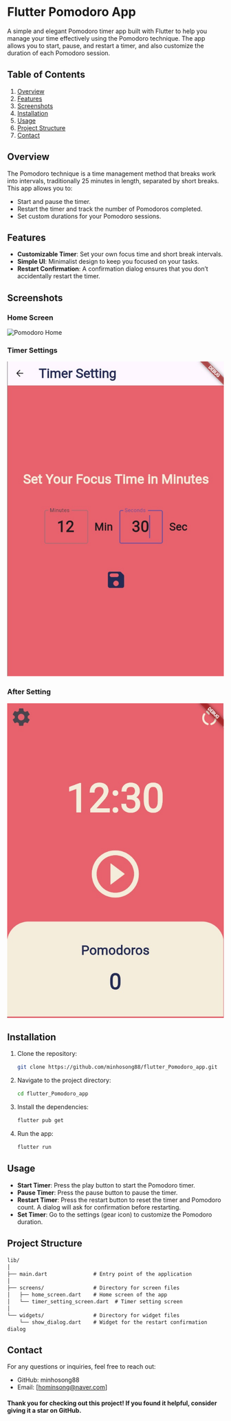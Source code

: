 # Flutter Pomodoro App

A simple and elegant Pomodoro timer app built with Flutter to help you manage your time effectively using the Pomodoro technique. The app allows you to start, pause, and restart a timer, and also customize the duration of each Pomodoro session.

## Table of Contents

1. [Overview](#overview)
2. [Features](#features)
3. [Screenshots](#screenshots)
4. [Installation](#installation)
5. [Usage](#usage)
6. [Project Structure](#project-structure)
7. [Contact](#contact)

## Overview

The Pomodoro technique is a time management method that breaks work into intervals, traditionally 25 minutes in length, separated by short breaks. This app allows you to:

- Start and pause the timer.
- Restart the timer and track the number of Pomodoros completed.
- Set custom durations for your Pomodoro sessions.

## Features

- **Customizable Timer**: Set your own focus time and short break intervals.
- **Simple UI**: Minimalist design to keep you focused on your tasks.
- **Restart Confirmation**: A confirmation dialog ensures that you don’t accidentally restart the timer.

## Screenshots

### Home Screen
![Pomodoro Home](pomodoro_home.jpg)

### Timer Settings
![Pomodoro Settings](pomodoro_setting.jpg)

### After Setting
![After Setting](after_setting.jpg)

## Installation

1. Clone the repository:

    ```bash
    git clone https://github.com/minhosong88/flutter_Pomodoro_app.git
    ```

2. Navigate to the project directory:

    ```bash
    cd flutter_Pomodoro_app
    ```

3. Install the dependencies:

    ```bash
    flutter pub get
    ```

4. Run the app:

    ```bash
    flutter run
    ```

## Usage

- **Start Timer**: Press the play button to start the Pomodoro timer.
- **Pause Timer**: Press the pause button to pause the timer.
- **Restart Timer**: Press the restart button to reset the timer and Pomodoro count. A dialog will ask for confirmation before restarting.
- **Set Timer**: Go to the settings (gear icon) to customize the Pomodoro duration.

## Project Structure

```plaintext
lib/
│
├── main.dart               # Entry point of the application
│
├── screens/                # Directory for screen files
│   ├── home_screen.dart    # Home screen of the app
│   └── timer_setting_screen.dart  # Timer setting screen
│
└── widgets/                # Directory for widget files
    └── show_dialog.dart    # Widget for the restart confirmation dialog
```

## Contact
For any questions or inquiries, feel free to reach out:

* GitHub: minhosong88
* Email: [hominsong@naver.com]

#### Thank you for checking out this project! If you found it helpful, consider giving it a star on GitHub.

